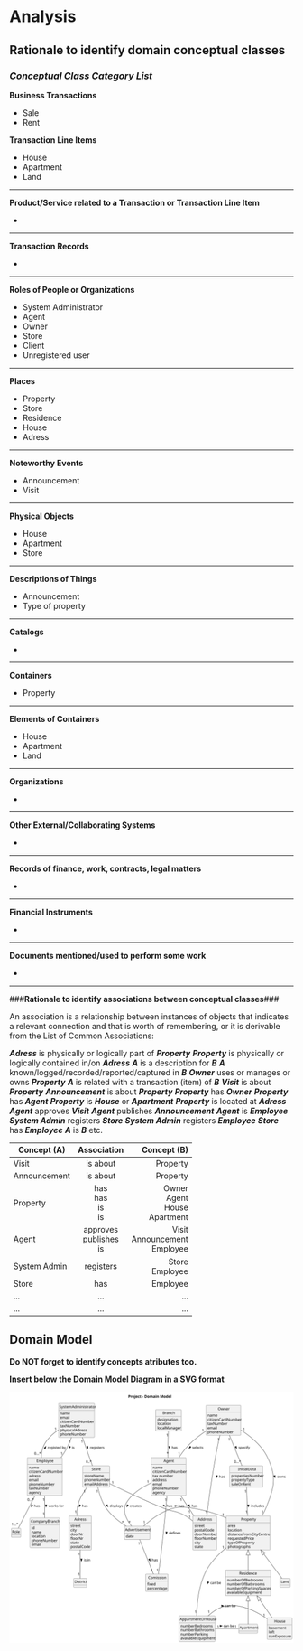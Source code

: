 # Analysis

## Rationale to identify domain conceptual classes ##

### _Conceptual Class Category List_ ###

**Business Transactions**

* Sale
* Rent

**Transaction Line Items**

* House
* Apartment
* Land

 ---


**Product/Service related to a Transaction or Transaction Line Item**

*

 ---


**Transaction Records**

*

 ---  


**Roles of People or Organizations**

* System Administrator
* Agent
* Owner
* Store
* Client
* Unregistered user

 ---


**Places**

* Property
* Store
* Residence
* House
* Adress

 ---


**Noteworthy Events**

* Announcement
* Visit

 ---


**Physical Objects**

* House
* Apartment
* Store

 ---


**Descriptions of Things**

* Announcement
* Type of property

 ---


**Catalogs**

*

 ---


**Containers**

* Property

 ---


**Elements of Containers**

* House
* Apartment
* Land

 ---


**Organizations**

*

 ---

**Other External/Collaborating Systems**

*

 
---


**Records of finance, work, contracts, legal matters**

*

 ---


**Financial Instruments**

*

 ---


**Documents mentioned/used to perform some work**

*
 ---



###**Rationale to identify associations between conceptual classes**###

An association is a relationship between instances of objects that indicates a relevant connection and that is worth of remembering, or it is derivable from the List of Common Associations:

**_Adress_** is physically or logically part of **_Property_**
**_Property_** is physically or logically contained in/on **_Adress_**
**_A_** is a description for **_B_**
**_A_** known/logged/recorded/reported/captured in **_B_**
**_Owner_** uses or manages or owns **_Property_**
**_A_** is related with a transaction (item) of **_B_**
**_Visit_** is about **_Property_**
**_Announcement_** is about **_Property_**
**_Property_** has **_Owner_**
**_Property_** has **_Agent_**
**_Property_** is **_House_** or **_Apartment_**
**_Property_** is located at **_Adress_**
**_Agent_** approves **_Visit_**
**_Agent_** publishes **_Announcement_**
**_Agent_** is **_Employee_**
**_System Admin_** registers **_Store_**
**_System Admin_** registers **_Employee_** 
**_Store_** has **_Employee_**
**_A_** is **_B_**
etc.


| Concept (A) 		  |              Association   	              |                                   Concept (B) |
|-----------------|:-----------------------------------------:|----------------------------------------------:|
| Visit  	        |             is about    		 	              |                                      Property |
| Announcement  	 |             is about    		 	              |                                      Property |
| Property  	     |  has <br/> has <br/>is <br/> is    		 	   | Owner <br/> Agent <br/> House <br/> Apartment |
| Agent  	        | approves <br/> publishes <br/> is    		 	 |       Visit <br/> Announcement <br/> Employee |
| System Admin  	 |             registers    		 	             |                          Store <br/> Employee |
| Store  	        |                has    		 	                |                                      Employee |
| ...  	          |                ...    		 	                |                                           ... |
| ...  	          |                ...    		 	                |                                           ... |




## Domain Model

**Do NOT forget to identify concepts atributes too.**

**Insert below the Domain Model Diagram in a SVG format**

![Domain Model](svg/project-domain-model.svg)



